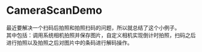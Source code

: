 # CameraScanDemo
最近要解决一个扫码后拍照和拍照扫码的问题，所以就总结了这个小例子。  
其中包括：调用系统相机拍照并保存图片，自定义相机实现倒计时拍照，扫码之后进行拍照以及拍照之后对图片中的条码进行解码操作。  
